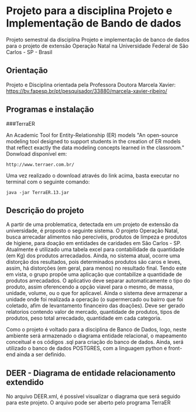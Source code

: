 # Projeto para a disciplina Projeto e Implementação de Bando de dados

Projeto semestral da disciplina Projeto e implementação de banco de dados para o projeto de extensão Operação Natal na Universidade Federal de São Carlos - SP - Brasil

## Orientação

Projeto e Disciplina orientada pela Professora Doutora Marcela Xavier: https://bv.fapesp.br/pt/pesquisador/33880/marcela-xavier-ribeiro/

## Programas e instalação

###TerraER

An Academic Tool for Entity-Relationship (ER) models
"An open-source modeling tool designed to support students in the creation of ER models that reflect exactly the data modeling concepts learned in the classroom."
Donwload disponível em:

```
http://www.terraer.com.br/
```

Uma vez realizado o download através do link acima, basta executar no terminal com o seguinte comando:

```
java -jar TerraER.13.jar
```


## Descrição do projeto

A partir de uma problematica, detectada em um projeto de extensão da universidade, é proposto o seguinte sistema. O projeto Operação Natal, busca arrecadar alimentos não perecivéis, produtos de limpeza e produtos de higiene, para doação em entidades de caridades em São Carlos - SP. Atualmente é utilizado uma tabela excel para contabilidade da quantidade (em Kg) dos produtos arrecadados. Ainda, no sistema atual, ocorre uma distorção dos resultados, pois determinados produtos são caros e leves, assim, há distorções (em geral, para menos) no resultado final. 
Tendo este em vista, o grupo propõe uma aplicação que contabilize a quantidade de produtos arrecadados. O aplicativo deve separar automaticamente o tipo do produto, assim oferencendo a opção viavel para o mesmo, de massa, unidade, volume, ou o que for aplicavel. Ainda o sistema deve armazenar a unidade onde foi realizada a operação (o supermercado ou bairro que foi coletado, afim de levantamento financeiro das doações).
Deve ser gerado relatorios contendo valor de mercado, quantidade de produtos, tipos de produtos, peso total arrecadado,  quantidade em cada categoria.

Como o projeto é voltado para a disciplina de Banco de Dados, logo, neste ambiente será armazenado o diagrama entidade relacional, o mapeamento conceitual e os códigos .sql para criação do banco de dados.
Ainda, será utilizado o banco de dados POSTGRES, com a linguagem python e front-end ainda a ser definido.

## DEER - Diagrama de entidade relacionamento extendido

No arquivo DEER.xml, é possível visualizar o diagrama que será seguido para este projeto. O arquivo pode ser aberto pelo programa TerraER